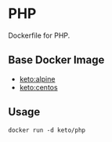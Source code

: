 # PHP

Dockerfile for PHP.


## Base Docker Image

* [keto:alpine](https://hub.docker.com/r/keto/alpine)
* [keto:centos](https://hub.docker.com/r/keto/centos)


## Usage

	docker run -d keto/php
